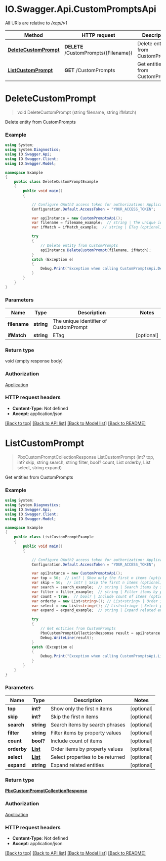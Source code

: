 # IO.Swagger.Api.CustomPromptsApi

All URIs are relative to */xapi/v1*

Method | HTTP request | Description
------------- | ------------- | -------------
[**DeleteCustomPrompt**](CustomPromptsApi.md#deletecustomprompt) | **DELETE** /CustomPrompts({Filename}) | Delete entity from CustomPrompts
[**ListCustomPrompt**](CustomPromptsApi.md#listcustomprompt) | **GET** /CustomPrompts | Get entities from CustomPrompts

<a name="deletecustomprompt"></a>
# **DeleteCustomPrompt**
> void DeleteCustomPrompt (string filename, string ifMatch)

Delete entity from CustomPrompts

### Example
```csharp
using System;
using System.Diagnostics;
using IO.Swagger.Api;
using IO.Swagger.Client;
using IO.Swagger.Model;

namespace Example
{
    public class DeleteCustomPromptExample
    {
        public void main()
        {

            // Configure OAuth2 access token for authorization: Application
            Configuration.Default.AccessToken = "YOUR_ACCESS_TOKEN";

            var apiInstance = new CustomPromptsApi();
            var filename = filename_example;  // string | The unique identifier of CustomPrompt
            var ifMatch = ifMatch_example;  // string | ETag (optional) 

            try
            {
                // Delete entity from CustomPrompts
                apiInstance.DeleteCustomPrompt(filename, ifMatch);
            }
            catch (Exception e)
            {
                Debug.Print("Exception when calling CustomPromptsApi.DeleteCustomPrompt: " + e.Message );
            }
        }
    }
}
```

### Parameters

Name | Type | Description  | Notes
------------- | ------------- | ------------- | -------------
 **filename** | **string**| The unique identifier of CustomPrompt | 
 **ifMatch** | **string**| ETag | [optional] 

### Return type

void (empty response body)

### Authorization

[Application](../README.md#Application)

### HTTP request headers

 - **Content-Type**: Not defined
 - **Accept**: application/json

[[Back to top]](#) [[Back to API list]](../README.md#documentation-for-api-endpoints) [[Back to Model list]](../README.md#documentation-for-models) [[Back to README]](../README.md)

<a name="listcustomprompt"></a>
# **ListCustomPrompt**
> PbxCustomPromptCollectionResponse ListCustomPrompt (int? top, int? skip, string search, string filter, bool? count, List<string> orderby, List<string> select, string expand)

Get entities from CustomPrompts

### Example
```csharp
using System;
using System.Diagnostics;
using IO.Swagger.Api;
using IO.Swagger.Client;
using IO.Swagger.Model;

namespace Example
{
    public class ListCustomPromptExample
    {
        public void main()
        {

            // Configure OAuth2 access token for authorization: Application
            Configuration.Default.AccessToken = "YOUR_ACCESS_TOKEN";

            var apiInstance = new CustomPromptsApi();
            var top = 56;  // int? | Show only the first n items (optional) 
            var skip = 56;  // int? | Skip the first n items (optional) 
            var search = search_example;  // string | Search items by search phrases (optional) 
            var filter = filter_example;  // string | Filter items by property values (optional) 
            var count = true;  // bool? | Include count of items (optional) 
            var orderby = new List<string>(); // List<string> | Order items by property values (optional) 
            var select = new List<string>(); // List<string> | Select properties to be returned (optional) 
            var expand = expand_example;  // string | Expand related entities (optional) 

            try
            {
                // Get entities from CustomPrompts
                PbxCustomPromptCollectionResponse result = apiInstance.ListCustomPrompt(top, skip, search, filter, count, orderby, select, expand);
                Debug.WriteLine(result);
            }
            catch (Exception e)
            {
                Debug.Print("Exception when calling CustomPromptsApi.ListCustomPrompt: " + e.Message );
            }
        }
    }
}
```

### Parameters

Name | Type | Description  | Notes
------------- | ------------- | ------------- | -------------
 **top** | **int?**| Show only the first n items | [optional] 
 **skip** | **int?**| Skip the first n items | [optional] 
 **search** | **string**| Search items by search phrases | [optional] 
 **filter** | **string**| Filter items by property values | [optional] 
 **count** | **bool?**| Include count of items | [optional] 
 **orderby** | [**List<string>**](string.md)| Order items by property values | [optional] 
 **select** | [**List<string>**](string.md)| Select properties to be returned | [optional] 
 **expand** | **string**| Expand related entities | [optional] 

### Return type

[**PbxCustomPromptCollectionResponse**](PbxCustomPromptCollectionResponse.md)

### Authorization

[Application](../README.md#Application)

### HTTP request headers

 - **Content-Type**: Not defined
 - **Accept**: application/json

[[Back to top]](#) [[Back to API list]](../README.md#documentation-for-api-endpoints) [[Back to Model list]](../README.md#documentation-for-models) [[Back to README]](../README.md)

